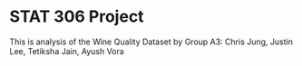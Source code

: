 # STAT 306 Project
This is analysis of the Wine Quality Dataset by Group A3: Chris Jung, Justin Lee, Tetiksha Jain, Ayush Vora
